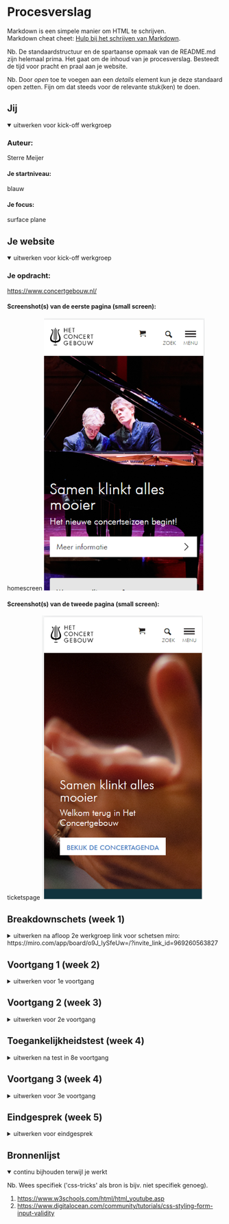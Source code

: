 # Procesverslag
Markdown is een simpele manier om HTML te schrijven.  
Markdown cheat cheet: [Hulp bij het schrijven van Markdown](https://github.com/adam-p/markdown-here/wiki/Markdown-Cheatsheet).

Nb. De standaardstructuur en de spartaanse opmaak van de README.md zijn helemaal prima. Het gaat om de inhoud van je procesverslag. Besteedt de tijd voor pracht en praal aan je website.

Nb. Door *open* toe te voegen aan een *details* element kun je deze standaard open zetten. Fijn om dat steeds voor de relevante stuk(ken) te doen.





## Jij

<details open>
<summary>uitwerken voor kick-off werkgroep</summary>

### Auteur:
Sterre Meijer

#### Je startniveau:
blauw

#### Je focus:
surface plane
 
</details>





## Je website

<details open>
<summary>uitwerken voor kick-off werkgroep</summary>

### Je opdracht:
https://www.concertgebouw.nl/

#### Screenshot(s) van de eerste pagina (small screen): 
homescreen
<img src="images/homepagescreenshot.png" width="375px" alt="omschrijving van de pagina">

#### Screenshot(s) van de tweede pagina (small screen):
ticketspage 
<img src="images/ticketpagescreenshot.png" width="375px" alt="omschrijving van de pagina">
 
</details>





## Breakdownschets (week 1)

<details>
<summary>uitwerken na afloop 2e werkgroep link voor schetsen miro: https://miro.com/app/board/o9J_lySfeUw=/?invite_link_id=969260563827 </summary>

### de hele pagina: 
<img src="images/schets01.png" width="375px" alt="breakdown van de hele pagina">

<img src="images/schets02.png" width="375px" alt="breakdown van een dynamisch deel">


### dynamisch deel (bijv menu): 
<img src="images/schets03.png" width="375px" alt="breakdown van een dynamisch deel">



</details>





## Voortgang 1 (week 2)

<details>
<summary>uitwerken voor 1e voortgang</summary>

### Stand van zaken
Ik vond de eerste opzet best lastig, maar zodra de basis stond ging ik best lekker.
Moeite met onthouden van alle elementen en opties (vooral in css)
Duurt allemaal wel best lang.


### Agenda voor meeting
samen met je groepje opstellen

| IK             | INE                | Mathijs      | Arsenio          |
| ---            | ---                | ---          | ---              |
| html semantisch| html semantisch    | div en class | html bekijken    |
|                |                    |              |                  |
|                | ...                | ...          | ...              |


### Verslag van meeting
hier na afloop snel de uitkomsten van de meeting vastleggen

- wanneer je iets gebruikt 
  alleen om het te flexen moet het wel een div zijn
- werk per blokje en wanneer je daar tevreden mee bent door 
- probeer aan het eind van volgende week helemaal bij te zijn dan gaat het lekker!


</details>





## Voortgang 2 (week 3)

<details>
<summary>uitwerken voor 2e voortgang</summary>

### Stand van zaken
Ik zat inmiddels iets meer in de flow van het code schrijven,
en het ging me dan ook iets makkelijker af dan vorige week alhoewel ik
nogsteeds wel moeite had met foutjes terug vinden of snappen
waarom bepaalde elementen nu op een bepaalde manier reageren.


### Agenda voor meeting
samen met je groepje opstellen

| IK             | INE                | Mathijs      | Arsenio          |
| ---            | ---                | ---          | ---              |
| menu           |responsive          | hoe nu verder| menu             |
| formulier blok |                    | div          |                  |
|                | ...                | ...          | ...              |


### Verslag van meeting
hier na afloop snel de uitkomsten van de meeting vastleggen

- Probeer niet te veel vast te zitten in alle details
- Gebruik handige tools voor makkelijker/ sneller coderen


</details>





## Toegankelijkheidstest (week 4)

<details>
<summary>uitwerken na test in 8e voortgang</summary>

### Bevindingen
Lijst met je bevindingen die in de test naar voren kwamen:
- labels blijven niet altijd zichtbaar/ de focusstate is niet altijd duidelijk genoeg
- Buttons kunnen groter, anders soms lastig om op te klikken
- kleurcontrast over het algemeen goed, maar het wit kan wegvallen tegen de foto's
- met blur effect/ weinig zicht moet je erg dicht op de webpagina gaan zitten
- de screenreader pakte nu niet alle linkjes omdat ze niet allemaal echt een link waren, maar werkte verder verbazingwekkend goed al op mijn eigen pagina.


#### Onduidelijke focuss
De focusstate was niet duidelijk genoeg (er was slechts een klein dun lijntje te zien)

Dit kan simpel worden opgelost door de lijn bijvoorbeeld dikker te maken 
en kleur toe te voegen aan de achtergrond van de focuss. 
Dit heb ik dan ook met mijn focussstate gedaan.


#### kleurcontrast soms te laag 
Wanneer mensen die kleurenblind zijn naar de witte tekst op 
bijvoorbeeld een afbeelding kijken kan deze een beetje wegvallen.

Dit valt simpel op te lossen door het kleurcontrast hoger te maken
of een kleurvlak over de afbeelding heen te zetten.


#### Weinig zicht maakt alles te klein
Mensen die geblurd zien moeten ercht dichtbij zitten

dit kan worden opgelost door de content groter te maken
of dit aanpasbaar te maken voor de gebruiker zelf


#### Screenreader afbeeldingen 
De screenreader pakt afbeeldingen niet zonder label 

makkelijke oplossing: afbeeldingen labelen

</details>





## Voortgang 3 (week 4)

<details>
<summary>uitwerken voor 3e voortgang</summary>

### Stand van zaken
Zat deze week beetje vast in css en moeite met het uitklap menu
De javascript werkte niet door een missende hoofdletter
echter verder wel prima, moet gewoon nog even hard doorwerken.
Interessant om te zien hoe lastig websites soms te gebruiken zijn voor mensen met beperkingen.


### Agenda voor meeting
samen met je groepje opstellen

| Ik             | INE                | Mathijs      | Arsuino          |
| ---            | ---                | ---          | ---              |
| html bekijken  | even alles         | even alles   | algemeen         |
| css bekijken   | doorlopen          | algemeen     | met tab knop     |
|                | ...                | doorlopen    | focuss states    |


### Verslag van meeting
hier na afloop snel de uitkomsten van de meeting vastleggen

- lijst dlo met verplichtingen
- easter eggs eventueel toevoegen ookal past het niet vollefig
- Hou het beoordelingsformulier er is naast


</details>





## Eindgesprek (week 5)

<details>
<summary>uitwerken voor eindgesprek</summary>

### Stand van zaken
hier dit ging goed & dit was lastig (neem ook screenshots op van delen van je website en code)

### Screenshot(s)

hier screenshot(s) van je eindresultaat

</details>





## Bronnenlijst

<details open>
<summary>continu bijhouden terwijl je werkt</summary>

Nb. Wees specifiek ('css-tricks' als bron is bijv. niet specifiek genoeg).

1. https://www.w3schools.com/html/html_youtube.asp
2. https://www.digitalocean.com/community/tutorials/css-styling-form-input-validity

</details>